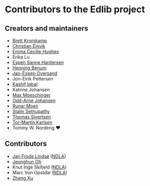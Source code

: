 # Contributors to the Edlib project

## Creators and maintainers

- [Brett Kromkamp](https://github.com/brettkromkamp) 
- [Christian Einvik](https://github.com/chrieinv)
- [Emma Cecilie Hughes](https://github.com/emmachughes)
- Erika Lu
- [Espen Sanne Hardersen](https://github.com/VonKeeks)
- [Henning Benum](https://github.com/Kamelon7) 
- [Jan-Espen Oversand](https://github.com/leakingmemory)
- Jon-Eirik Pettersen
- [Kashif Iqbal](https://github.com/KashifIqbal1975)
- Katrine Johansen
- [Max Moeschinger](https://github.com/maxmoeschinger)
- [Odd-Arne Johansen](https://github.com/oddarne74)
- [Runar Moen](https://github.com/rypskar)
- [Stalin Sethupathy](https://github.com/ssethupathy)
- [Thomas Sivertsen](https://github.com/tsivert)
- [Tor-Martin Karlsen](https://github.com/tmkarlsen)
- Tommy W. Nordeng :heart:


## Contributors

- [Jan Frode Lindsø](https://github.com/janlindso) ([NDLA](https://ndla.no))
- [Jeonghun Oh](https://github.com/totoromaum)
- Knut Inge Skifjeld ([NDLA](https://ndla.no))
- Marc Von Opstdal ([NDLA](https://ndla.no))
- [Zheng Xu](https://github.com/samumist)

